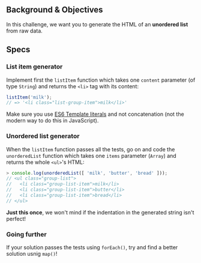## Background & Objectives

In this challenge, we want you to generate the HTML of an **unordered list** from raw data.

## Specs

### List item generator

Implement first the `listItem` function which takes one `content` parameter (of type `String`) and returns the `<li>` tag with its content:

```js
listItem('milk');
// => '<li class="list-group-item">milk</li>'
```

Make sure you use [ES6 Template literals](https://developer.mozilla.org/en-US/docs/Web/JavaScript/Reference/Template_literals) and not concatenation (not the modern way to do this in JavaScript).

### Unordered list generator

When the `listItem` function passes all the tests, go on and code the `unorderedList` function which takes one `items` parameter (`Array`) and returns the whole `<ul>`'s HTML:

```js
> console.log(unorderedList([ 'milk', 'butter', 'bread' ]));
// <ul class="group-list">
//   <li class="group-list-item">milk</li>
//   <li class="group-list-item">butter</li>
//   <li class="group-list-item">bread</li>
// </ul>
```

**Just this once**, we won't mind if the indentation in the generated string isn't perfect!


### Going further

If your solution passes the tests using `forEach()`, try and find a better solution usnig `map()`!
